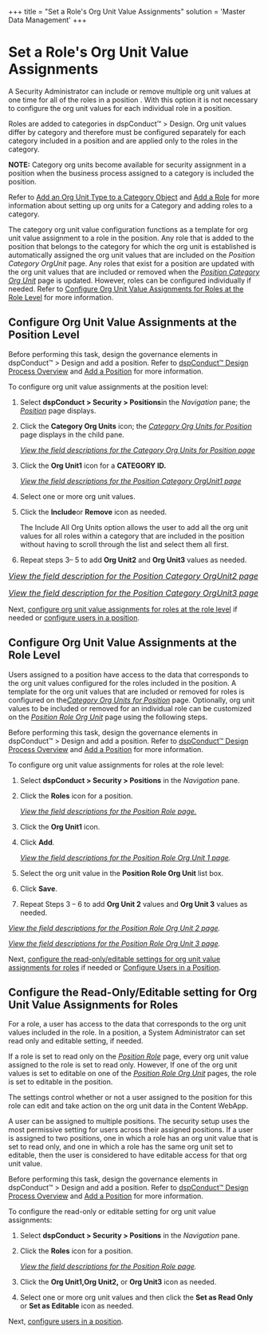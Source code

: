 +++
title = "Set a Role's Org Unit Value Assignments"
solution = 'Master Data Management'
+++

# Set a Role's Org Unit Value Assignments

A Security Administrator can include or remove multiple org unit values
at one time for all of the roles in a position . With this option it is
not necessary to configure the org unit values for each individual role
in a position.

Roles are added to categories in dspConduct™ \> Design. Org unit values
differ by category and therefore must be configured separately for each
category included in a position and are applied only to the roles in the
category.

**NOTE:** Category org units become available for security assignment in
a position when the business process assigned to a category is included
the position.

Refer to [Add an Org Unit Type to a Category
Object](Manage_Org_Units#Add_an_Org_Unit_Type_to_a_Category_Object)
and [Add a Role](Add_a_Role) for more information about setting up
org units for a Category and adding roles to a category.

The category org unit value configuration functions as a template for
org unit value assignment to a role in the position. Any role that is
added to the position that belongs to the category for which the org
unit is established is automatically assigned the org unit values that
are included on the *Position Category OrgUnit* page. Any roles that
exist for a position are updated with the org unit values that are
included or removed when the <span style="font-style: italic;">[Position
Category Org Unit](../Page_Desc/Position_Category_Org_Unit1)</span>
page is updated. However, roles can be configured individually if
needed. Refer to <span>[Configure Org Unit Value Assignments for Roles
at the Role
Level](#Configure_Org_Unit_Value_Assignments__at_the_Role_Level) for
more
information.</span>

## <span id="Configure_Org_Unit_Value_Assignments_at_the_Position_Level"></span>Configure Org Unit Value Assignments at the Position Level

Before performing this task, design the governance elements in
dspConduct™ \> Design and add a position. Refer to [dspConduct™ Design
Process Overview](dspConduct_Design_Process_Overview) and [Add a
Position](Add_Position) for more information.

To configure org unit value assignments at the position level:

1.  Select **dspConduct \> Security \> Positions**in the *Navigation*
    pane; the *[Position](../Page_Desc/Position)* page displays.

2.  Click the **Category Org Units** icon; the *[Category Org Units for
    Position](../Page_Desc/Category_Org_Units_for_Position)* page
    displays in the child pane.
    
    *[View the field descriptions for the Category Org Units for
    Position page](../Page_Desc/Category_Org_Units_for_Position)*

3.  Click the **Org Unit1** icon for a **CATEGORY ID.**
    
    *[View the field descriptions for the Position Category OrgUnit1
    page](../Page_Desc/Position_Category_Org_Unit1)*

4.  Select one or more org unit values.

5.  Click the **Include**or **Remove** icon as needed.
    
    The Include All Org Units option allows the user to add all the org
    unit values for all roles within a category that are included in the
    position without having to scroll through the list and select them
    all first.

6.  Repeat steps 3– 5 to add **Org Unit2** and **<span>Org
    Unit3</span>** values as needed.

*<span style="font-size: 12.0pt;">[View the field description for the
Position Category OrgUnit2
page](../Page_Desc/Position_Category_Org_Unit2)</span>*

*<span style="font-size: 12.0pt;">[View the field description for the
Position Category OrgUnit3
page](../Page_Desc/Position_Category_Org_Unit3)</span>*

Next, [configure org unit value assignments for roles at the role
level](#Configure_Org_Unit_Value_Assignments__at_the_Role_Level) if
needed or [configure users in a
position](Configure_Users_in_a_Position).

## <span id="Configure_Org_Unit_Value_Assignments__at_the_Role_Level"></span>Configure Org Unit Value Assignments at the Role Level

Users assigned to a position have access to the data that corresponds to
the org unit values configured for the roles included in the position. A
template for the org unit values that are included or removed for roles
is configured on the[*Category Org Units for
Position*](../Page_Desc/Category_Org_Units_for_Position) page.
Optionally, org unit values to be included or removed for an individual
role can be customized on the *[Position Role Org
Unit](../Page_Desc/Position_Role_Org_Unit_1)* page using the
following steps.

Before performing this task, design the governance elements in
dspConduct™ \> Design and add a position. Refer to [dspConduct™ Design
Process Overview](dspConduct_Design_Process_Overview) and [Add a
Position](Add_Position) for more information.

To configure org unit value assignments for roles at the role level:

1.  Select **dspConduct \> Security \> Positions** in the *Navigation*
    pane.

2.  Click the **Roles** icon for a position.
    
    *[View the field descriptions for the Position Role
    page.](../Page_Desc/Position_Role)*

3.  Click the **Org Unit1** icon.

4.  Click <span style="font-weight: bold;">Add</span>.
    
    *[View the field descriptions for the Position Role Org Unit 1
    page](../Page_Desc/Position_Role_Org_Unit_1).*

5.  Select the org unit value in the **Position Role Org Unit** list
    box.<span> </span>

6.  Click **Save**.

7.  Repeat Steps 3 – 6 to add <span style="font-weight: bold;">Org Unit
    2</span> values and <span style="font-weight: bold;">Org Unit
    3</span> values as needed.

*[View the field descriptions for the Position Role Org Unit 2
page](../Page_Desc/Position_Role_Org_Unit_2).*

*[View the field descriptions for the Position Role Org Unit 3
page](../Page_Desc/Position_Role_Org_Unit_3).*

Next, <span>[configure the read-only/editable settings for org unit
value assignments for
roles](#Configure_the_Read_Only_Editable_setting_for_Org_Unit_Value_Assignments_for_Roles)
if needed or [Configure Users in a
Position](Configure_Users_in_a_Position)</span>.

## <span id="Configure_the_Read_Only_Editable_setting_for_Org_Unit_Value_Assignments_for_Roles"></span>Configure the Read-Only/Editable setting for Org Unit Value Assignments for Roles

For a role, a user has access to the data that corresponds to the org
unit values included in the role. In a position, a System Administrator
can set read only and editable setting, if needed.

If a role is set to read only on the *[Position
Role](../Page_Desc/Position_Role)* page, every org unit value
assigned to the role is set to read only. However, If one of the org
unit values is set to editable on one of the *[Position Role Org
Unit](../Page_Desc/Position_Role_Org_Unit_1)* pages, the role is set
to editable in the position.

The settings control whether or not a user assigned to the position for
this role can edit and take action on the org unit data in the Content
WebApp.

A user can be assigned to multiple positions. The security setup uses
the most permissive setting for users across their assigned positions.
If a user is assigned to two positions, one in which a role has an org
unit value that is set to read only, and one in which a role has the
same org unit set to editable, then the user is considered to have
editable access for that org unit value.

Before performing this task, design the governance elements in
dspConduct™ \> Design and add a position. Refer to [dspConduct™ Design
Process Overview](dspConduct_Design_Process_Overview) and [Add a
Position](Add_Position) for more information.

To configure <span>the read-only or editable setting for org unit value
assignments</span>:

1.  Select **dspConduct \> Security \> Positions** in the *Navigation*
    pane.

2.  Click the **Roles** icon for a position.
    
    *[View the field descriptions for the Position Role
    page](../Page_Desc/Position_Role).*

3.  Click the **Org Unit1,Org Unit2,** or **Org Unit3** icon as needed.

4.  Select one or more org unit values and then click the **Set as Read
    Only** or **Set as Editable** icon as needed.

Next, [configure users in a
position](Configure_Users_in_a_Position).
